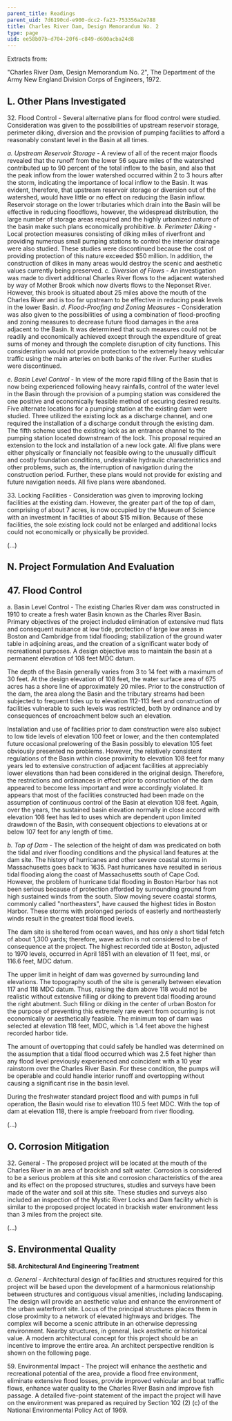 ```yaml
---
parent_title: Readings
parent_uid: 7d6190cd-e900-dcc2-fa23-753356a2e788
title: Charles River Dam, Design Memorandum No. 2
type: page
uid: ee58b07b-d704-20f6-c849-d600acba24d8
---
```


Extracts from:

"Charles River Dam, Design Memorandum No. 2", The Department of the Army New England Division Corps of Engineers, 1972.

L. Other Plans Investigated
---------------------------

32\. Flood Control \- Several alternative plans for flood control were studied. Consideration was given to the possibilities of upstream reservoir storage, perimeter diking, diversion and the provision of pumping facilities to afford a reasonably constant level in the Basin at all times.

_a. Upstream Reservoir Storage_ - A review of all of the recent major floods revealed that the runoff from the lower 56 square miles of the watershed contributed up to 90 percent of the total inflow to the basin, and also that the peak inflow from the lower watershed occurred within 2 to 3 hours after the storm, indicating the importance of local inflow to the Basin. It was evident, therefore, that upstream reservoir storage or diversion out of the watershed, would have little or no effect on reducing the Basin inflow. Reservoir storage on the lower tributaries which drain into the Basin will be effective in reducing floodflows, however, the widespread distribution, the large number of storage areas required and the highly urbanized nature of the basin make such plans economically prohibitive. _b. Perimeter Diking_ - Local protection measures consisting of diking miles of riverfront and providing numerous small pumping stations to control the interior drainage were also studied. These studies were discontinued because the cost of providing protection of this nature exceeded $50 million. In addition, the construction of dikes in many areas would destroy the scenic and aesthetic values currently being preserved. _c. Diversion of Flows_ - An investigation was made to divert additional Charles River flows to the adjacent watershed by way of Mother Brook which now diverts flows to the Neponset River. However, this brook is situated about 25 miles above the mouth of the Charles River and is too far upstream to be effective in reducing peak levels in the lower Basin. _d. Flood-Proofing and Zoning Measures_ - Consideration was also given to the possibilities of using a combination of flood-proofing and zoning measures to decrease future flood damages in the area adjacent to the Basin. It was determined that such measures could not be readily and economically achieved except through the expenditure of great sums of money and through the complete disruption of city functions. This consideration would not provide protection to the extremely heavy vehicular traffic using the main arteries on both banks of the river. Further studies were discontinued.

_e. Basin Level Control_ - In view of the more rapid filling of the Basin that is now being experienced following heavy rainfalls, control of the water level in the Basin through the provision of a pumping station was considered the one positive and economically feasible method of securing desired results. Five alternate locations for a pumping station at the existing dam were studied. Three utilized the existing lock as a discharge channel, and one required the installation of a discharge conduit through the existing dam. The fifth scheme used the existing lock as an entrance channel to the pumping station located downstream of the lock. This proposal required an extension to the lock and installation of a new lock gate. All five plans were either physically or financially not feasible owing to the unusually difficult and costly foundation conditions, undesirable hydraulic characteristics and other problems, such as, the interruption of navigation during the construction period. Further, these plans would not provide for existing and future navigation needs. All five plans were abandoned.

33\. Locking Facilities - Consideration was given to improving locking facilities at the existing dam. However, the greater part of the top of dam, comprising of about 7 acres, is now occupied by the Museum of Science with an investment in facilities of about $15 million. Because of these facilities, the sole existing lock could not be enlarged and additional locks could not economically or physically be provided.

(...)

N. Project Formulation And Evaluation
-------------------------------------

47\. Flood Control
------------------

a. Basin Level Control - The existing Charles River dam was constructed in 1910 to create a fresh water Basin known as the Charles River Basin. Primary objectives of the project included elimination of extensive mud flats and consequent nuisance at low tide, protection of large low areas in Boston and Cambridge from tidal flooding; stabilization of the ground water table in adjoining areas, and the creation of a significant water body of recreational purposes. A design objective was to maintain the basin at a permanent elevation of 108 feet MDC datum.

The depth of the Basin generally varies from 3 to 14 feet with a maximum of 30 feet. At the design elevation of 108 feet, the water surface area of 675 acres has a shore line of approximately 20 miles. Prior to the construction of the dam, the area along the Basin and the tributary streams had been subjected to frequent tides up to elevation 112-113 feet and construction of facilities vulnerable to such levels was restricted, both by ordinance and by consequences of encroachment below such an elevation.

Installation and use of facilities prior to dam construction were also subject to low tide levels of elevation 100 feet or lower, and the then contemplated future occasional prelowering of the Basin possibly to elevation 105 feet obviously presented no problems. However, the relatively consistent regulations of the Basin within close proximity to elevation 108 feet for many years led to extensive construction of adjacent facilities at appreciably lower elevations than had been considered in the original design. Therefore, the restrictions and ordinances in effect prior to construction of the dam appeared to become less important and were accordingly violated. It appears that most of the facilities constructed had been made on the assumption of continuous control of the Basin at elevation 108 feet. Again, over the years, the sustained basin elevation normally in close accord with elevation 108 feet has led to uses which are dependent upon limited drawdown of the Basin, with consequent objections to elevations at or below 107 feet for any length of time.

_b. Top of Dam_ - The selection of the height of dam was predicated on both the tidal and river flooding conditions and the physical land features at the dam site. The history of hurricanes and other severe coastal storms in Massachusetts goes back to 1635. Past hurricanes have resulted in serious tidal flooding along the coast of Massachusetts south of Cape Cod. However, the problem of hurricane tidal flooding in Boston Harbor has not been serious because of protection afforded by surrounding ground from high sustained winds from the south. Slow moving severe coastal storms, commonly called "northeasters", have caused the highest tides in Boston Harbor. These storms with prolonged periods of easterly and northeasterly winds result in the greatest tidal flood levels.

The dam site is sheltered from ocean waves, and has only a short tidal fetch of about 1,300 yards; therefore, wave action is not considered to be of consequence at the project. The highest recorded tide at Boston, adjusted to 1970 levels, occurred in April 1851 with an elevation of 11 feet, msl, or 116.6 feet, MDC datum.

The upper limit in height of dam was governed by surrounding land elevations. The topography south of the site is generally between elevation 117 and 118 MDC datum. Thus, raising the dam above 118 would not be realistic without extensive filling or diking to prevent tidal flooding around the right abutment. Such filling or diking in the center of urban Boston for the purpose of preventing this extremely rare event from occurring is not economically or aesthetically feasible. The minimum top of dam was selected at elevation 118 feet, MDC, which is 1.4 feet above the highest recorded harbor tide.

The amount of overtopping that could safely be handled was determined on the assumption that a tidal flood occurred which was 2.5 feet higher than any flood level previously experienced and coincident with a 10 year rainstorm over the Charles River Basin. For these condition, the pumps will be operable and could handle interior runoff and overtopping without causing a significant rise in the basin level.

During the freshwater standard project flood and with pumps in full operation, the Basin would rise to elevation 110.5 feet MDC. With the top of dam at elevation 118, there is ample freeboard from river flooding.

(...)

O. Corrosion Mitigation
-----------------------

32\. General - The proposed project will be located at the mouth of the Charles River in an area of brackish and salt water. Corrosion is considered to be a serious problem at this site and corrosion characteristics of the area and its effect on the proposed structures, studies and surveys have been made of the water and soil at this site. These studies and surveys also included an inspection of the Mystic River Locks and Dam facility which is similar to the proposed project located in brackish water environment less than 3 miles from the project site.  
  
(...)  

S. Environmental Quality
------------------------

**58\. Architectural And Engineering Treatment**

_a. General_ - Architectural design of facilities and structures required for this project will be based upon the development of a harmonious relationship between structures and contiguous visual amenities, including landscaping. The design will provide an aesthetic value and enhance the environment of the urban waterfront site. Locus of the principal structures places them in close proximity to a network of elevated highways and bridges. The complex will become a scenic attribute in an otherwise depressing environment. Nearby structures, in general, lack aesthetic or historical value. A modern architectural concept for this project should be an incentive to improve the entire area. An architect perspective rendition is shown on the following page.

59\. Environmental Impact - The project will enhance the aesthetic and recreational potential of the area, provide a flood free environment, eliminate extensive flood losses, provide improved vehicular and boat traffic flows, enhance water quality to the Charles River Basin and improve fish passage. A detailed five-point statement of the impact the project will have on the environment was prepared as required by Section 102 (2) (c) of the National Environmental Policy Act of 1969.